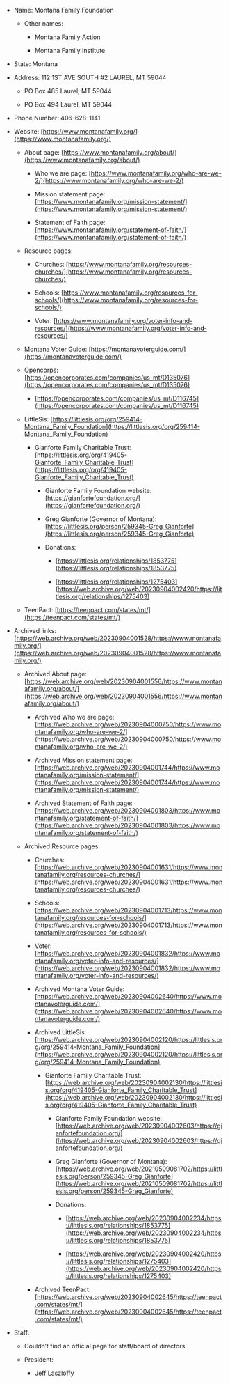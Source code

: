 - Name: Montana Family Foundation
    
    - Other names:
        
        - Montana Family Action
            
        - Montana Family Institute
            
- State: Montana
    
- Address: 112 1ST AVE SOUTH #2 LAUREL, MT 59044
    
    - PO Box 485 Laurel, MT 59044
        
    - PO Box 494 Laurel, MT 59044
        
- Phone Number: 406-628-1141
    
- Website: [https://www.montanafamily.org/](https://www.montanafamily.org/)
    
    - About page: [https://www.montanafamily.org/about/](https://www.montanafamily.org/about/)
        
        - Who we are page: [https://www.montanafamily.org/who-are-we-2/](https://www.montanafamily.org/who-are-we-2/)
            
        - Mission statement page: [https://www.montanafamily.org/mission-statement/](https://www.montanafamily.org/mission-statement/)
            
        - Statement of Faith page: [https://www.montanafamily.org/statement-of-faith/](https://www.montanafamily.org/statement-of-faith/)
            
    - Resource pages:
        
        - Churches: [https://www.montanafamily.org/resources-churches/](https://www.montanafamily.org/resources-churches/)
            
        - Schools: [https://www.montanafamily.org/resources-for-schools/](https://www.montanafamily.org/resources-for-schools/)
            
        - Voter: [https://www.montanafamily.org/voter-info-and-resources/](https://www.montanafamily.org/voter-info-and-resources/)
            
    - Montana Voter Guide: [https://montanavoterguide.com/](https://montanavoterguide.com/)
        
    - Opencorps: [https://opencorporates.com/companies/us_mt/D135076](https://opencorporates.com/companies/us_mt/D135076)
        
        - [https://opencorporates.com/companies/us_mt/D116745](https://opencorporates.com/companies/us_mt/D116745)
            
    - LittleSis: [https://littlesis.org/org/259414-Montana_Family_Foundation](https://littlesis.org/org/259414-Montana_Family_Foundation)
        
        - Gianforte Family Charitable Trust: [https://littlesis.org/org/419405-Gianforte_Family_Charitable_Trust](https://littlesis.org/org/419405-Gianforte_Family_Charitable_Trust)
            
            - Gianforte Family Foundation website: [https://gianfortefoundation.org/](https://gianfortefoundation.org/)
                
            - Greg Gianforte (Governor of Montana): [https://littlesis.org/person/259345-Greg_Gianforte](https://littlesis.org/person/259345-Greg_Gianforte)
                
            - Donations:
                
                - [https://littlesis.org/relationships/1853775](https://littlesis.org/relationships/1853775)
                    
                - [https://littlesis.org/relationships/1275403](https://web.archive.org/web/20230904002420/https://littlesis.org/relationships/1275403)
                    
    - TeenPact: [https://teenpact.com/states/mt/](https://teenpact.com/states/mt/)
        
- Archived links: [https://web.archive.org/web/20230904001528/https://www.montanafamily.org/](https://web.archive.org/web/20230904001528/https://www.montanafamily.org/)
    
    - Archived About page: [https://web.archive.org/web/20230904001556/https://www.montanafamily.org/about/](https://web.archive.org/web/20230904001556/https://www.montanafamily.org/about/)
        
        - Archived Who we are page: [https://web.archive.org/web/20230904000750/https://www.montanafamily.org/who-are-we-2/](https://web.archive.org/web/20230904000750/https://www.montanafamily.org/who-are-we-2/)
            
        - Archived Mission statement page: [https://web.archive.org/web/20230904001744/https://www.montanafamily.org/mission-statement/](https://web.archive.org/web/20230904001744/https://www.montanafamily.org/mission-statement/)
            
        - Archived Statement of Faith page: [https://web.archive.org/web/20230904001803/https://www.montanafamily.org/statement-of-faith/](https://web.archive.org/web/20230904001803/https://www.montanafamily.org/statement-of-faith/)
            
    - Archived Resource pages:
        
        - Churches: [https://web.archive.org/web/20230904001631/https://www.montanafamily.org/resources-churches/](https://web.archive.org/web/20230904001631/https://www.montanafamily.org/resources-churches/)
            
        - Schools: [https://web.archive.org/web/20230904001713/https://www.montanafamily.org/resources-for-schools/](https://web.archive.org/web/20230904001713/https://www.montanafamily.org/resources-for-schools/)
            
        - Voter: [https://web.archive.org/web/20230904001832/https://www.montanafamily.org/voter-info-and-resources/](https://web.archive.org/web/20230904001832/https://www.montanafamily.org/voter-info-and-resources/)
            
        - Archived Montana Voter Guide: [https://web.archive.org/web/20230904002640/https://www.montanavoterguide.com/](https://web.archive.org/web/20230904002640/https://www.montanavoterguide.com/)
            
        - Archived LittleSis: [https://web.archive.org/web/20230904002120/https://littlesis.org/org/259414-Montana_Family_Foundation](https://web.archive.org/web/20230904002120/https://littlesis.org/org/259414-Montana_Family_Foundation)
            
            - Gianforte Family Charitable Trust: [https://web.archive.org/web/20230904002130/https://littlesis.org/org/419405-Gianforte_Family_Charitable_Trust](https://web.archive.org/web/20230904002130/https://littlesis.org/org/419405-Gianforte_Family_Charitable_Trust)
                
                - Gianforte Family Foundation website: [https://web.archive.org/web/20230904002603/https://gianfortefoundation.org/](https://web.archive.org/web/20230904002603/https://gianfortefoundation.org/)
                    
                - Greg Gianforte (Governor of Montana): [https://web.archive.org/web/20210509081702/https://littlesis.org/person/259345-Greg_Gianforte](https://web.archive.org/web/20210509081702/https://littlesis.org/person/259345-Greg_Gianforte)
                    
                - Donations:
                    
                    - [https://web.archive.org/web/20230904002234/https://littlesis.org/relationships/1853775](https://web.archive.org/web/20230904002234/https://littlesis.org/relationships/1853775)
                        
                    - [https://web.archive.org/web/20230904002420/https://littlesis.org/relationships/1275403](https://web.archive.org/web/20230904002420/https://littlesis.org/relationships/1275403)
                        
        - Archived TeenPact: [https://web.archive.org/web/20230904002645/https://teenpact.com/states/mt/](https://web.archive.org/web/20230904002645/https://teenpact.com/states/mt/)
            
- Staff:
    
    - Couldn’t find an official page for staff/board of directors
        
    - President:
        
        - Jeff Laszloffy